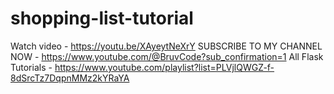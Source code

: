 # shopping-list-tutorial
Watch video - https://youtu.be/XAyeytNeXrY
SUBSCRIBE TO MY CHANNEL NOW - https://www.youtube.com/@BruvCode?sub_confirmation=1
All Flask Tutorials - https://www.youtube.com/playlist?list=PLVjlQWGZ-f-8dSrcTz7DqpnMMz2kYRaYA
